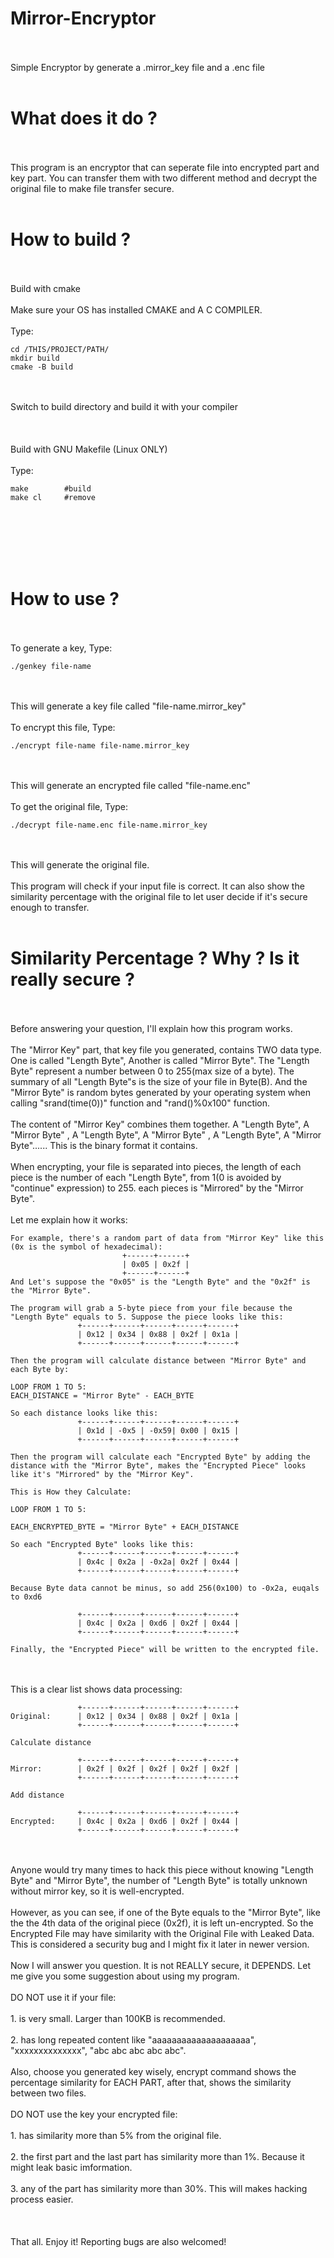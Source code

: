 # Mirror-Encryptor
<br />
<br />
Simple Encryptor by generate a .mirror_key file and a .enc file
<br />
<br />

# What does it do ?
<br />
<br />
This program is an encryptor that can seperate file into encrypted part and key part. You can transfer them with two different method and decrypt the original file to make file transfer secure.
<br />
<br />

# How to build ?
<br />
<br />
Build with cmake
<br />
<br />
Make sure your OS has installed CMAKE and A C COMPILER.
<br />
<br />
Type:

    cd /THIS/PROJECT/PATH/
    mkdir build
    cmake -B build
<br />
<br />
Switch to build directory and build it with your compiler
<br />
<br />
<br />
<br />
Build with GNU Makefile (Linux ONLY)
<br />
<br />
Type:

    make        #build
    make cl     #remove
<br />
<br />
<br />
<br />
<br />

# How to use ?
<br />
<br />
To generate a key, Type:

    ./genkey file-name
<br />
<br />
This will generate a key file called "file-name.mirror_key"
<br />
<br />
To encrypt this file, Type:

    ./encrypt file-name file-name.mirror_key
<br />
<br />
This will generate an encrypted file called "file-name.enc"
<br />
<br />
To get the original file, Type:

    ./decrypt file-name.enc file-name.mirror_key
<br />
<br />
This will generate the original file.
<br />
<br />
This program will check if your input file is correct. It can also show the similarity percentage with the original file to let user decide if it's secure enough to transfer.
<br />
<br />

# Similarity Percentage ? Why ? Is it really secure ?
<br />
<br />
Before answering your question, I'll explain how this program works.
<br />
<br />
The "Mirror Key" part, that key file you generated, contains TWO data type. One is called "Length Byte", Another is called "Mirror Byte". The "Length Byte" represent a number between 0 to 255(max size of a byte). The summary of all "Length Byte"s is the size of your file in Byte(B). And the "Mirror Byte" is random bytes generated by your operating system when calling "srand(time(0))" function and "rand()%0x100" function.
<br />
<br />
The content of "Mirror Key" combines them together. A "Length Byte", A "Mirror Byte" , A "Length Byte", A "Mirror Byte" , A "Length Byte", A "Mirror Byte"......  This is the binary format it contains.
<br />
<br />
When encrypting, your file is separated into pieces, the length of each piece is the number of each "Length Byte", from 1(0 is avoided by "continue" expression) to 255. each pieces is "Mirrored" by the "Mirror Byte".
<br />
<br />
Let me explain how it works:

    For example, there's a random part of data from "Mirror Key" like this (0x is the symbol of hexadecimal):
                             +------+------+
                             | 0x05 | 0x2f |
                             +------+------+
    And Let's suppose the "0x05" is the "Length Byte" and the "0x2f" is the "Mirror Byte".
    
    The program will grab a 5-byte piece from your file because the "Length Byte" equals to 5. Suppose the piece looks like this:
                   +------+------+------+------+------+
                   | 0x12 | 0x34 | 0x88 | 0x2f | 0x1a |
                   +------+------+------+------+------+
                   
    Then the program will calculate distance between "Mirror Byte" and each Byte by:
    
    LOOP FROM 1 TO 5:
    EACH_DISTANCE = "Mirror Byte" - EACH_BYTE
    
    So each distance looks like this:
                   +------+------+------+------+------+
                   | 0x1d | -0x5 | -0x59| 0x00 | 0x15 |
                   +------+------+------+------+------+
                   
    Then the program will calculate each "Encrypted Byte" by adding the distance with the "Mirror Byte", makes the "Encrypted Piece" looks like it's "Mirrored" by the "Mirror Key".
    
    This is How they Calculate:
    
    LOOP FROM 1 TO 5:
    
    EACH_ENCRYPTED_BYTE = "Mirror Byte" + EACH_DISTANCE
    
    So each "Encrypted Byte" looks like this:
                   +------+------+------+------+------+
                   | 0x4c | 0x2a | -0x2a| 0x2f | 0x44 |
                   +------+------+------+------+------+
                   
    Because Byte data cannot be minus, so add 256(0x100) to -0x2a, euqals to 0xd6
    
                   +------+------+------+------+------+
                   | 0x4c | 0x2a | 0xd6 | 0x2f | 0x44 |
                   +------+------+------+------+------+
                   
    Finally, the "Encrypted Piece" will be written to the encrypted file.
    
    
    
    
<br />
<br />
This is a clear list shows data processing:

                   +------+------+------+------+------+
    Original:      | 0x12 | 0x34 | 0x88 | 0x2f | 0x1a |
                   +------+------+------+------+------+
                   
    Calculate distance
                   
                   +------+------+------+------+------+
    Mirror:        | 0x2f | 0x2f | 0x2f | 0x2f | 0x2f |
                   +------+------+------+------+------+
                   
    Add distance
                   
                   +------+------+------+------+------+
    Encrypted:     | 0x4c | 0x2a | 0xd6 | 0x2f | 0x44 |
                   +------+------+------+------+------+
                   
    
    
    
<br />
<br />
Anyone would try many times to hack this piece without knowing "Length Byte" and "Mirror Byte", the number of "Length Byte" is totally unknown without mirror key, so it is well-encrypted.
<br />
<br />
However, as you can see, if one of the Byte equals to the "Mirror Byte", like the the 4th data of the original piece (0x2f), it is left un-encrypted. So the Encrypted File may have similarity with the Original File with Leaked Data. This is considered a security bug and I might fix it later in newer version.
<br />
<br />
Now I will answer you question. It is not REALLY secure, it DEPENDS. Let me give you some suggestion about using my program.
<br />
<br />
DO NOT use it if your file:
<br />
<br />
1. is very small. Larger than 100KB is recommended.
<br />
<br />
2. has long repeated content like "aaaaaaaaaaaaaaaaaaaa", "xxxxxxxxxxxxxx", "abc abc abc abc abc".
<br />
<br />
Also, choose you generated key wisely, encrypt command shows the percentage similarity for EACH PART, after that, shows the similarity between two files.
<br />
<br />
DO NOT use the key your encrypted file:
<br />
<br />
1. has similarity more than 5% from the original file.
<br />
<br />
2. the first part and the last part has similarity more than 1%. Because it might leak basic imformation.
<br />
<br />
3. any of the part has similarity more than 30%. This will makes hacking process easier.
<br />
<br />
<br />
<br />
That all. Enjoy it! Reporting bugs are also welcomed!
